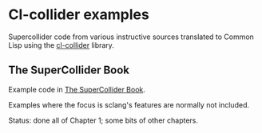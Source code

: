 # Cl-collider examples
Supercollider code from various instructive sources translated to Common Lisp using the [cl-collider](https://github.com/byulparan/cl-collider) library.

## The SuperCollider Book
Example code in [The SuperCollider Book](http://supercolliderbook.net/).

Examples where the focus is sclang's features are normally not included.

Status: done all of Chapter 1; some bits of other chapters.
